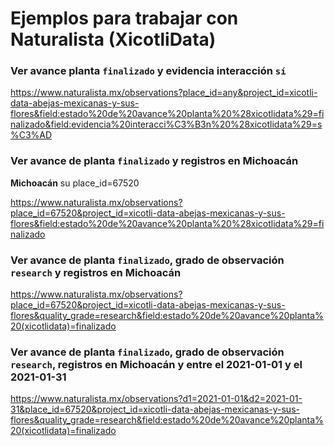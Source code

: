 # Ejemplos para trabajar con Naturalista (XicotliData)

### Ver avance planta `finalizado` y evidencia interacción `sí`

https://www.naturalista.mx/observations?place_id=any&project_id=xicotli-data-abejas-mexicanas-y-sus-flores&field:estado%20de%20avance%20planta%20%28xicotlidata%29=finalizado&field:evidencia%20interacci%C3%B3n%20%28xicotlidata%29=s%C3%AD

### Ver avance de planta `finalizado` y registros en Michoacán

**Michoacán** su place_id=67520

https://www.naturalista.mx/observations?place_id=67520&project_id=xicotli-data-abejas-mexicanas-y-sus-flores&field:estado%20de%20avance%20planta%20%28xicotlidata%29=finalizado

### Ver avance de planta `finalizado`, grado de observación `research` y registros en Michoacán

https://www.naturalista.mx/observations?place_id=67520&project_id=xicotli-data-abejas-mexicanas-y-sus-flores&quality_grade=research&field:estado%20de%20avance%20planta%20(xicotlidata)=finalizado

### Ver avance de planta `finalizado`, grado de observación `research`, registros en Michoacán y entre el 2021-01-01 y el 2021-01-31

https://www.naturalista.mx/observations?d1=2021-01-01&d2=2021-01-31&place_id=67520&project_id=xicotli-data-abejas-mexicanas-y-sus-flores&quality_grade=research&field:estado%20de%20avance%20planta%20(xicotlidata)=finalizado